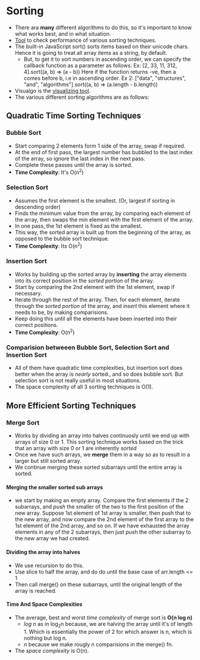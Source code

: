 # Sorting

-   There ara **many** different algorithms to do this, so it's important to know what works best, and in what situation.
-   [Tool](https://www.toptal.com/developers/sorting-algorithms) to check performance of various sorting techniques.
-   The built-in JavaScript sort() sorts items based on their unicode chars. Hence it is going to treat all array items as a string, by default.
    -   But, to get it to sort numbers in ascending order, we can specify the callback function as a parameter as follows:
        Ex: [2, 33, 11, 312, 4].sort((a, b) => (a - b))
        Here if the function returns -ve, then a comes before b, i.e in ascending order.
        Ex 2: ["data", "structures", "and", "algorithms"].sort((a, b) => (a.length - b.length))
-   Visualgo is the [visualizing tool](https://visualgo.net/en/sorting).
-   The various different sorting algorithms are as follows:

## Quadratic Time Sorting Techniques

### Bubble Sort

-   Start comparing 2 elements form 1 side of the array, swap if required.
-   At the end of first pass, the largest number has bubbled to the last index of the array, so ignore the last index in the next pass.
-   Complete these passes until the array is sorted.
-   **Time Complexity**: It's O(n<sup>2</sup>)

### Selection Sort

-   Assumes the first element is the smallest. (Or, largest if sorting in descending order)
-   Finds the minimum value from the array, by comparing each element of the array, then swaps the min element with the first element of the array.
-   In one pass, the 1st element is fixed as the smallest.
-   This way, the sorted array is built up from the beginning of the array, as opposed to the bubble sort technique.
-   **Time Complexity**: Its O(n<sup>2</sup>)

### Insertion Sort

-   Works by building up the sorted array by **inserting** the array elements into its correct position in the _sorted portion_ of the array.
-   Start by comparing the 2nd element with the 1st element, swap if necessary.
-   Iterate through the rest of the array. Then, for each element, iterate through the _sorted portion_ of the array, and _insert_ this element where it needs to be, by making comparisions.
-   Keep doing this until all the elements have been inserted into their correct positions.
-   **Time Complexity**: O(n<sup>2</sup>)

### Comparision betweeen Bubble Sort, Selection Sort and Insertion Sort

-   All of them have quadratic time complexities, but insertion sort does better when the array is _nearly_ sorted., and so does bubble sort. But selection sort is not really useful in most situations.
-   The space complexity of all 3 sorting techniques is O(1).

## More Efficient Sorting Techniques

### Merge Sort

-   Works by dividing an array into halves continuosly until we end up with arrays of size 0 or 1. This sorting technique works based on the trick that an array with size 0 or 1 are inherently _sorted_
-   Once we have such arrays, we **merge** them in a way so as to result in a larger but still sorted array.
-   We continue merging these sorted subarrays until the entire array is sorted.

#### Merging the smaller sorted sub arrays

-   we start by making an empty array. Compare the first elements if the 2 subarrays, and _push_ the smaller of the two to the first position of the new array. Suppose 1st element of 1st array is smaller, then push that to the new array, and now compare the 2nd element of the first array to the 1st element of the 2nd array, and so on. If we have exhausted the array elements in any of the 2 subarrays, then just push the other subarray to the new array we had created.

#### Dividing the array into halves

-   We use recursion to do this.
-   Use slice to half the array, and do do until the base case of arr.length <= 1
-   Then call merge() on these subarrays, until the original length of the array is reached.

#### Time And Space Complexities

-   The average, best and worst _time complexity_ of merge sort is **O(n log n)**
    -   _log n_ as in log<sub>2</sub>n because, we are halving the array until it's of length 1. Which is essentially the power of 2 for which answer is n, which is nothing but log n.
    -   _n_ because we make rougly n comparisions in the merge() fn.
-   The _space complexity_ is O(n).
